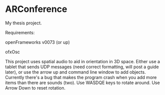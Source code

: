 ARConference
============

My thesis project.

Requirements:

openFrameworks v0073 (or up)

ofxOsc

This project uses spatial audio to aid in orientation in 3D space.
Either use a tablet that sends UDP messages (need correct formatting, will post a guide later), or use the arrow up and command line window to add objects.
Currently there's a bug that makes the program crash when you add more items than there are sounds (two).
Use WASDQE keys to rotate around.
Use Arrow Down to reset rotation. 
